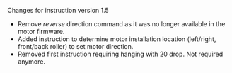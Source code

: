 Changes for instruction version 1.5

- Remove _reverse_ direction command as it was no longer available in the motor firmware.
- Added instruction to determine motor installation location (left/right, front/back roller) to set motor direction.
- Removed first instruction requiring hanging with 20 drop. Not required anymore.